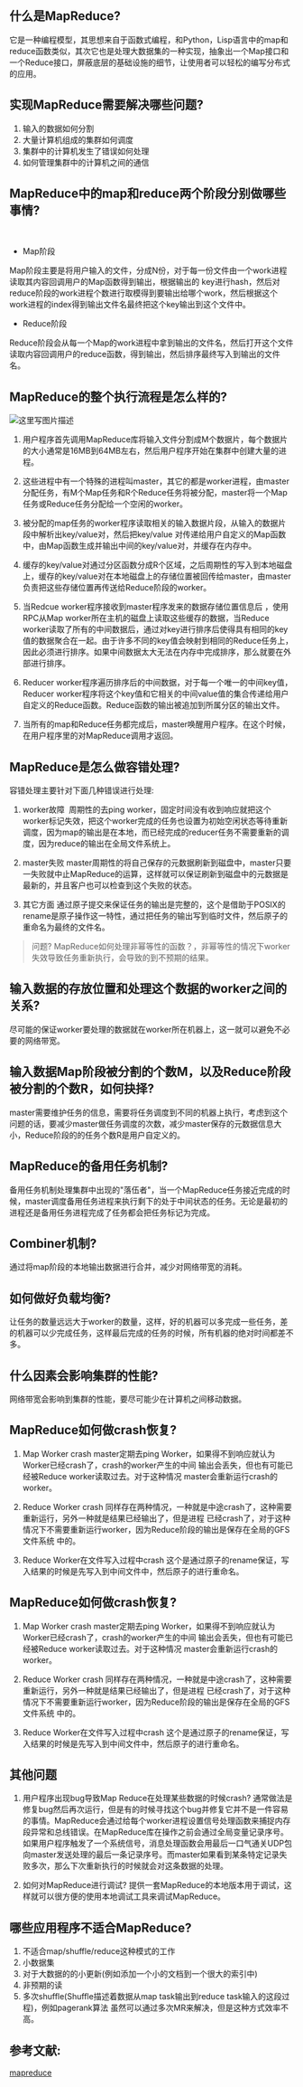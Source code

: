 ##  什么是MapReduce?

​     它是一种编程模型，其思想来自于函数式编程，和Python，Lisp语言中的map和reduce函数类似，其次它也是处理大数据集的一种实现，抽象出一个Map接口和一个Reduce接口，屏蔽底层的基础设施的细节，让使用者可以轻松的编写分布式的应用。

## 实现MapReduce需要解决哪些问题?

1. 输入的数据如何分割
2. 大量计算机组成的集群如何调度
3. 集群中的计算机发生了错误如何处理
4. 如何管理集群中的计算机之间的通信

## MapReduce中的map和reduce两个阶段分别做哪些事情?
  ​

  * Map阶段

  Map阶段主要是将用户输入的文件，分成N份，对于每一份文件由一个work进程读取其内容回调用户的Map函数得到输出，根据输出的 key进行hash，然后对reduce阶段的work进程个数进行取模得到要输出给哪个work，然后根据这个work进程的index得到输出文件名最终把这个key输出到这个文件中。

  * Reduce阶段

  Reduce阶段会从每一个Map的work进程中拿到输出的文件名，然后打开这个文件读取内容回调用户的reduce函数，得到输出，然后排序最终写入到输出的文件名。


## MapReduce的整个执行流程是怎么样的?

  ![这里写图片描述](mapreduce.png)


1. 用户程序首先调用MapReduce库将输入文件分割成M个数据片，每个数据片的大小通常是16MB到64MB左右，然后用户程序开始在集群中创建大量的进程。

2. 这些进程中有一个特殊的进程叫master，其它的都是worker进程，由master分配任务，有M个Map任务和R个Reduce任务将被分配，master将一个Map任务或Reduce任务分配给一个空闲的worker。

3. 被分配的map任务的worker程序读取相关的输入数据片段，从输入的数据片段中解析出key/value对，然后把key/value 对传递给用户自定义的Map函数中，由Map函数生成并输出中间的key/value对，并缓存在内存中。

4. 缓存的key/value对通过分区函数分成R个区域，之后周期性的写入到本地磁盘上，缓存的key/value对在本地磁盘上的存储位置被回传给master，由master负责把这些存储位置再传送给Reduce阶段的worker。

5. 当Redcue worker程序接收到master程序发来的数据存储位置信息后 ，使用RPC从Map worker所在主机的磁盘上读取这些缓存的数据，当Reduce worker读取了所有的中间数据后，通过对key进行排序后使得具有相同的key值的数据聚合在一起。由于许多不同的key值会映射到相同的Reduce任务上，因此必须进行排序。如果中间数据太大无法在内存中完成排序，那么就要在外部进行排序。

6. Reducer worker程序遍历排序后的中间数据，对于每一个唯一的中间key值，Reducer worker程序将这个key值和它相关的中间value值的集合传递给用户自定义的Reduce函数。Reduce函数的输出被追加到所属分区的输出文件。

7. 当所有的map和Reduce任务都完成后，master唤醒用户程序。在这个时候，在用户程序里的对MapReduce调用才返回。

## MapReduce是怎么做容错处理?

容错处理主要针对下面几种错误进行处理:

1. worker故障
​     周期性的去ping worker，固定时间没有收到响应就把这个worker标记失效，把这个worker完成的任务也设置为初始空闲状态等待重新调度，因为map的输出是在本地，而已经完成的reducer任务不需要重新的调度，因为reduce的输出在全局文件系统上。

2. master失败
master周期性的将自己保存的元数据刷新到磁盘中，master只要一失败就中止MapReduce的运算，这样就可以保证刷新到磁盘中的元数据是最新的，并且客户也可以检查到这个失败的状态。

3. 其它方面
通过原子提交来保证任务的输出是完整的，这个是借助于POSIX的rename是原子操作这一特性，通过把任务的输出写到临时文件，然后原子的重命名为最终的文件名。

> 问题? MapReduce如何处理非幂等性的函数？，非幂等性的情况下worker失效导致任务重新执行，会导致的到不预期的结果。

## 输入数据的存放位置和处理这个数据的worker之间的关系?

尽可能的保证worker要处理的数据就在worker所在机器上，这一就可以避免不必要的网络带宽。

## 输入数据Map阶段被分割的个数M，以及Reduce阶段被分割的个数R，如何抉择?

master需要维护任务的信息，需要将任务调度到不同的机器上执行，考虑到这个问题的话，要减少master做任务调度的次数，减少master保存的元数据信息大小，Reduce阶段的的任务个数R是用户自定义的。

## MapReduce的备用任务机制?

​    备用任务机制处理集群中出现的"落伍者"，当一个MapReduce任务接近完成的时候，master调度备用任务进程来执行剩下的处于中间状态的任务。无论是最初的进程还是备用任务进程完成了任务都会把任务标记为完成。

## Combiner机制?

通过将map阶段的本地输出数据进行合并，减少对网络带宽的消耗。

## 如何做好负载均衡?

让任务的数量远远大于worker的数量，这样，好的机器可以多完成一些任务，差的机器可以少完成任务，这样最后完成的任务的时候，所有机器的绝对时间都差不多。

## 什么因素会影响集群的性能?

网络带宽会影响到集群的性能，要尽可能少在计算机之间移动数据。

## MapReduce如何做crash恢复?
1. Map Worker crash
  master定期去ping Worker，如果得不到响应就认为Worker已经crash了，crash的worker产生的中间
  输出会丢失，但也有可能已经被Reduce worker读取过去。对于这种情况 master会重新运行crash的worker。

2. Reduce Worker crash
  同样存在两种情况，一种就是中途crash了，这种需要重新运行，另外一种就是结果已经输出了，但是进程
  已经crash了，对于这种情况下不需要重新运行worker，因为Reduce阶段的输出是保存在全局的GFS文件系统
  中的。

3. Reduce Worker在文件写入过程中crash
  这个是通过原子的rename保证，写入结果的时候是先写入到中间文件中，然后原子的进行重命名。

## MapReduce如何做crash恢复?
1. Map Worker crash
  master定期去ping Worker，如果得不到响应就认为Worker已经crash了，crash的worker产生的中间
  输出会丢失，但也有可能已经被Reduce worker读取过去。对于这种情况 master会重新运行crash的worker。

2. Reduce Worker crash
  同样存在两种情况，一种就是中途crash了，这种需要重新运行，另外一种就是结果已经输出了，但是进程
  已经crash了，对于这种情况下不需要重新运行worker，因为Reduce阶段的输出是保存在全局的GFS文件系统
  中的。

3. Reduce Worker在文件写入过程中crash
  这个是通过原子的rename保证，写入结果的时候是先写入到中间文件中，然后原子的进行重命名。

## 其他问题
1. 用户程序出现bug导致Map Reduce在处理某些数据的时候crash?
   通常做法是修复bug然后再次运行，但是有的时候寻找这个bug并修复它并不是一件容易的事情。MapReduce会通过给每个worker进程设置信号处理函数来捕捉内存段异常和总线错误。在MapReduce库在操作之前会通过全局变量记录序号。
   如果用户程序触发了一个系统信号，消息处理函数会用最后一口气通关UDP包向master发送处理的最后一条记录序号。而master如果看到某条特定记录失败多次，那么下次重新执行的时候就会对这条数据的处理。

2. 如何对MapReduce进行调试?
  提供一套MapReduce的本地版本用于调试，这样就可以很方便的使用本地调试工具来调试MapReduce。

## 哪些应用程序不适合MapReduce?
1. 不适合map/shuffle/reduce这种模式的工作
2. 小数据集
3. 对于大数据的的小更新(例如添加一个小的文档到一个很大的索引中)
4. 非预期的读
5. 多次shuffle(Shuffle描述着数据从map task输出到reduce task输入的这段过程)，例如pagerank算法
  虽然可以通过多次MR来解决，但是这种方式效率不高。


## 参考文献:
[mapreduce](https://pdos.csail.mit.edu/6.824/papers/mapreduce.pdf)
